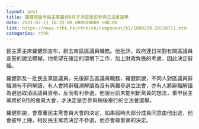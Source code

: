 ```yaml
---
layout: post
title: 羅健熙重申民主黨要待9月才決定是否參與立法會選舉
date: 2021-07-11 18:22:08.000000000 +08:00
link: https://news.rthk.hk/rthk/ch/component/k2/1600259-20210711.htm
categories: rthk
---
```


民主黨主席羅健熙宣布，辭去南區區議員職務。他批評，政府連日來對有關區議員宣誓的說法模糊，他希望在確定的環境下工作，加上財政負擔的考慮，因此決定辭職。

羅健熙及一批民主黨區議員，先後辭去區議員職務，羅健熙說，不同人對區議員辭職潮有不同解讀，有人會將辭職潮解讀為沒有興趣參選立法會，亦有人將辭職解讀為避過取消區議員資格，反而有利參選。他說目前未能判斷黨員的想法，重申民主黨將於9月的會員大會，才決定是否參與稍後舉行的立法會選舉。

羅健熙說，會尊重民主黨會員大會的決定，如果屆時大部分成員同意由他出選，他會披甲上陣，相反民主黨若決定不參選，他亦會尊重黨的決定。
